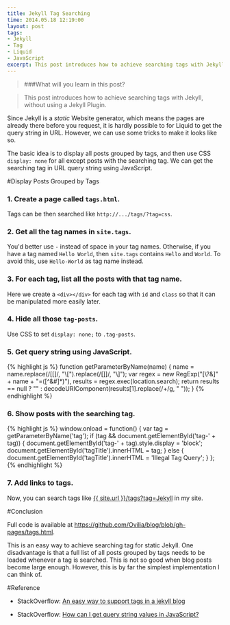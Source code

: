 ```yaml
---
title: Jekyll Tag Searching
time: 2014.05.18 12:19:00
layout: post
tags:
- Jekyll
- Tag
- Liquid
- JavaScript
excerpt: This post introduces how to achieve searching tags with Jekyll, without using a Jekyll Plugin. The basic idea is to display all posts grouped by tags, and then use CSS to hide all except posts with the searching tag. We can get the searching tag in URL query string using JavaScript.
---
```


> ###What will you learn in this post?

> This post introduces how to achieve searching tags with Jekyll, without using a Jekyll Plugin.

Since Jekyll is a *static* Website generator, which means the pages are already there before you request, it is hardly possible to for Liquid to get the query string in URL. However, we can use some tricks to make it looks like so.

The basic idea is to display all posts grouped by tags, and then use CSS `display: none` for all except posts with the searching tag. We can get the searching tag in URL query string using JavaScript.

#Display Posts Grouped by Tags

### 1. Create a page called `tags.html`.

Tags can be then searched like `http://.../tags/?tag=css`.

### 2. Get all the tag names in `site.tags`.

You'd better use `-` instead of space in your tag names. Otherwise, if you have a tag named `Hello World`, then `site.tags` contains `Hello` and `World`. To avoid this, use `Hello-World` as tag name instead.

### 3. For each tag, list all the posts with that tag name.

Here we create a `<div></div>` for each tag with `id` and `class` so that it can be manipulated more easily later.

<script src="https://gist.github.com/Ovilia/5248cd4f9b7f50d9652b.js"></script>

### 4. Hide all those `tag-posts`.

Use CSS to set `display: none;` to `.tag-posts`.

### 5. Get query string using JavaScript.

{% highlight js %}
function getParameterByName(name) {
    name = name.replace(/[\[]/, "\\[").replace(/[\]]/, "\\]");
    var regex = new RegExp("[\\?&]" + name + "=([^&#]*)"),
        results = regex.exec(location.search);
    return results == null ? "" : decodeURIComponent(results[1].replace(/\+/g, " "));
}
{% endhighlight %}

### 6. Show posts with the searching tag.

{% highlight js %}
window.onload = function() {
    var tag = getParameterByName('tag');
    if (tag && document.getElementById('tag-' + tag)) {
        document.getElementById('tag-' + tag).style.display = 'block';
        document.getElementById('tagTitle').innerHTML = tag;
    } else {
        document.getElementById('tagTitle').innerHTML = 'Illegal Tag Query';
    }
};
{% endhighlight %}

### 7. Add links to tags.

Now, you can search tags like <a href="{{ site.url }}/tags?tag=Jekyll" target="_blank">{{ site.url }}/tags?tag=Jekyll</a> in my site.

#Conclusion

Full code is available at <a href="https://github.com/Ovilia/blog/blob/gh-pages/tags.html" target="_blank">https://github.com/Ovilia/blog/blob/gh-pages/tags.html</a>.

This is an easy way to achieve searching tag for static Jekyll. One disadvantage is that a full list of all posts grouped by tags needs to be loaded whenever a tag is searched. This is not so good when blog posts become large enough. However, this is by far the simplest implementation I can think of.

#Reference

- StackOverflow: <a href="http://stackoverflow.com/questions/1408824/an-easy-way-to-support-tags-in-a-jekyll-blog#answer-21002505" target="_blank">An easy way to support tags in a jekyll blog</a>

- StackOverflow: <a href="http://stackoverflow.com/questions/901115/how-can-i-get-query-string-values-in-javascript#answer-901144" target="_blank">How can I get query string values in JavaScript?</a>
